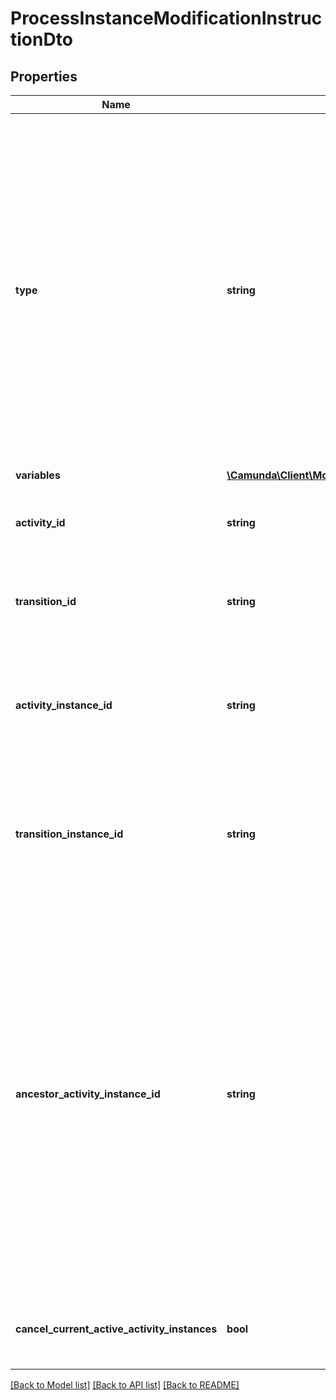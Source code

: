 # ProcessInstanceModificationInstructionDto

## Properties
Name | Type | Description | Notes
------------ | ------------- | ------------- | -------------
**type** | **string** | **Mandatory**. One of the following values: &#x60;cancel&#x60;, &#x60;startBeforeActivity&#x60;, &#x60;startAfterActivity&#x60;, &#x60;startTransition&#x60;.  * A cancel instruction requests cancellation of a single activity instance or all instances of one activity. * A startBeforeActivity instruction requests to enter a given activity. * A startAfterActivity instruction requests to execute the single outgoing sequence flow of a given activity. * A startTransition instruction requests to execute a specific sequence flow. | 
**variables** | [**\Camunda\Client\Model\TriggerVariableValueDto**](TriggerVariableValueDto.md) |  | [optional] 
**activity_id** | **string** | Can be used with instructions of types &#x60;startTransition&#x60;. Specifies the sequence flow to start. | [optional] 
**transition_id** | **string** | Can be used with instructions of types &#x60;startTransition&#x60;. Specifies the sequence flow to start. | [optional] 
**activity_instance_id** | **string** | Can be used with instructions of type &#x60;cancel&#x60;. Specifies the activity instance to cancel. Valid values are the activity instance IDs supplied by the [Get Activity Instance request](https://docs.camunda.org/manual/7.21/reference/rest/process-instance/get-activity-instances/). | [optional] 
**transition_instance_id** | **string** | Can be used with instructions of type &#x60;cancel&#x60;. Specifies the transition instance to cancel. Valid values are the transition instance IDs supplied by the [Get Activity Instance request](https://docs.camunda.org/manual/7.21/reference/rest/process-instance/get-activity-instances/). | [optional] 
**ancestor_activity_instance_id** | **string** | Can be used with instructions of type &#x60;startBeforeActivity&#x60;, &#x60;startAfterActivity&#x60;, and &#x60;startTransition&#x60;. Valid values are the activity instance IDs supplied by the Get Activity Instance request. If there are multiple parent activity instances of the targeted activity, this specifies the ancestor scope in which hierarchy the activity/transition is to be instantiated.  Example: When there are two instances of a subprocess and an activity contained in the subprocess is to be started, this parameter allows to specifiy under which subprocess instance the activity should be started. | [optional] 
**cancel_current_active_activity_instances** | **bool** | Can be used with instructions of type cancel. Prevents the deletion of new created activity instances. | [optional] 

[[Back to Model list]](../../README.md#documentation-for-models) [[Back to API list]](../../README.md#documentation-for-api-endpoints) [[Back to README]](../../README.md)

